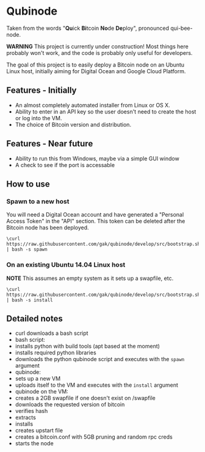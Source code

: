 # Qubinode

Taken from the words "**Qu**ick **Bi**tcoin **No**de **De**ploy", pronounced qui-bee-node.

**WARNING** This project is currently under construction! Most things here probably won't work, and the code is probably only useful for developers.

The goal of this project is to easily deploy a Bitcoin node on an Ubuntu Linux host, initially aiming for Digital Ocean and Google Cloud Platform.

## Features - Initially

 * An almost completely automated installer from Linux or OS X.
 * Ability to enter in an API key so the user doesn't need to create the host or log into the VM.
 * The choice of Bitcoin version and distribution.

## Features - Near future

 * Ability to run this from Windows, maybe via a simple GUI window
 * A check to see if the port is accessable

## How to use

### Spawn to a new host

You will need a Digital Ocean account and have generated a "Personal Access Token" in the "API" section.
This token can be deleted after the Bitcoin node has been deployed.

```
\curl https://raw.githubusercontent.com/gak/qubinode/develop/src/bootstrap.sh | bash -s spawn
```

### On an existing Ubuntu 14.04 Linux host

**NOTE** This assumes an empty system as it sets up a swapfile, etc.

```
\curl https://raw.githubusercontent.com/gak/qubinode/develop/src/bootstrap.sh | bash -s install
```

## Detailed notes

 * curl downloads a bash script
 * bash script:
  * installs python with build tools (apt based at the moment)
  * installs required python libraries
  * downloads the python qubinode script and executes with the `spawn` argument
 * qubinode:
  * sets up a new VM
  * uploads itself to the VM and executes with the `install` argument
 * qubinode on the VM:
  * creates a 2GB swapfile if one doesn't exist on /swapfile
  * downloads the requested version of bitcoin
  * verifies hash
  * extracts
  * installs
  * creates upstart file
  * creates a bitcoin.conf with 5GB pruning and random rpc creds
  * starts the node
 
